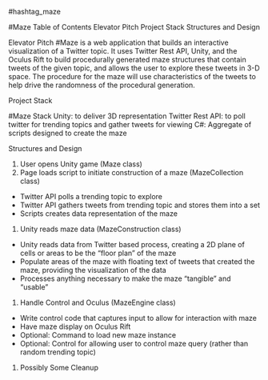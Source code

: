 \#hashtag_maze

\#Maze Table of Contents
Elevator Pitch
Project Stack
Structures and Design

Elevator Pitch
\#Maze is a web application that builds an interactive visualization of a Twitter topic. It uses Twitter Rest API, Unity, and the Oculus Rift to build procedurally generated maze structures that contain tweets of the given topic, and allows the user to explore these tweets in 3-D space. The procedure for the maze will use characteristics of the tweets to help drive the randomness of the procedural generation.

Project Stack

\#Maze Stack
Unity: to deliver 3D representation
Twitter Rest API: to poll twitter for trending topics and gather tweets for viewing
C#: Aggregate of scripts designed to create the maze

Structures and Design
1. User opens Unity game (Maze class)
2. Page loads script to initiate construction of a maze (MazeCollection class)
  * Twitter API polls a trending topic to explore
  * Twitter API gathers tweets from trending topic and stores them into a set
  * Scripts creates data representation of the maze
1. Unity reads maze data (MazeConstruction class)
  * Unity reads data from Twitter based process, creating a 2D plane of cells or areas to be the “floor plan” of the maze
  * Populate areas of the maze with floating text of tweets that created the maze, providing the visualization of the data
  * Processes anything necessary to make the maze “tangible” and “usable”
1. Handle Control and Oculus (MazeEngine class)
  * Write control code that captures input to allow for interaction with maze
  * Have maze display on Oculus Rift
  * Optional: Command to load new maze instance
  * Optional: Control for allowing user to control maze query (rather than random trending topic)
1. Possibly Some Cleanup
